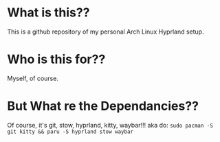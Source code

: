 # What is this??
This is a github repository of my personal Arch Linux Hyprland setup.

# Who is this for??
Myself, of course.

# But What re the Dependancies??
Of course, it's git, stow, hyprland, kitty, waybar!!!
aka do:
```sudo pacman -S git kitty && paru -S hyprland stow waybar```

